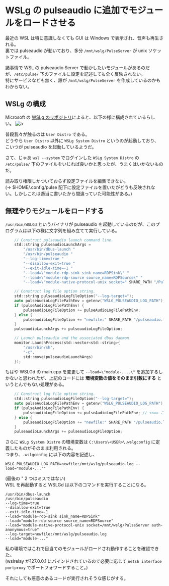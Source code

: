 # WSLg の pulseaudio に追加でモジュールをロードさせる

最近の WSL は特に意識しなくても GUI は Windows で表示され、音声も再生される。  
裏では pulseaudio が動いており、多分 `/mnt/wslg/PulseServer` が unix ソケットファイル。

諸事情で WSL の pulseaudio Server で動かしたいモジュールがあるのだが、`/etc/pulse/` 下のファイルに設定を記述しても全く反映されない。  
特にサービスなども無く、誰が `/mnt/wslg/PulseServer` を作成しているのかもわからない。  

## WSLg の構成
Microsoft の [WSLg のリポジトリ](https://github.com/microsoft/wslg)によると、以下の様に構成されているらしい。
![a](https://raw.githubusercontent.com/microsoft/wslg/main/docs/WSLg_ArchitectureOverview.png)

普段我々が触るのは `User Distro` である。  
どうやら `User Distro` 以外に `WSLg System Distro` というのが起動しており、
こいつが pulseaudio を起動しているようだ。  

さて、じゃあ `wsl --system` でログインした `WSLg System Distro` の `/etc/pulse/` 下のファイルをいじれば良いかと思ったが、うまくはいかないものだ。

読み取り権限しかついておらず設定ファイルを編集できない。  
(-> $HOME/.config/pulse 配下に設定ファイルを置いたがどうも反映されない。しかしこれは適当に書いたから間違っていた可能性がある。)

## 無理やりモジュールをロードする
`/usr/bin/WSLGd` というバイナリが pulseaudio を起動しているのだが、このプログラムは以下の様に文字列を組み立てて実行している。

```c
    // Construct pulseaudio launch command line.
    std::string pulseaudioLaunchArgs =
        "/usr/bin/dbus-launch "
        "/usr/bin/pulseaudio "
        "--log-time=true "
        "--disallow-exit=true "
        "--exit-idle-time=-1 "
        "--load=\"module-rdp-sink sink_name=RDPSink\" "
        "--load=\"module-rdp-source source_name=RDPSource\" "
        "--load=\"module-native-protocol-unix socket=" SHARE_PATH "/PulseServer auth-anonymous=true\" ";

    // Construct log file option string.
    std::string pulseaudioLogFileOption("--log-target=");
    auto pulseAudioLogFilePathEnv = getenv("WSLG_PULSEAUDIO_LOG_PATH");
    if (pulseAudioLogFilePathEnv) {
        pulseaudioLogFileOption += pulseAudioLogFilePathEnv;
    } else {
        pulseaudioLogFileOption += "newfile:" SHARE_PATH "/pulseaudio.log";
    }
    pulseaudioLaunchArgs += pulseaudioLogFileOption;

    // Launch pulseaudio and the associated dbus daemon.
    monitor.LaunchProcess(std::vector<std::string>{
        "/usr/bin/sh",
        "-c",
        std::move(pulseaudioLaunchArgs)
    });
```
もはや WSLGd の main.cpp を変更して `--load=\"module-....\"` を追加するしかないと思われたが、上記のコードには **環境変数の値をそのまま引数にする** というとんでもない処理がある。
```c
    // Construct log file option string.
    std::string pulseaudioLogFileOption("--log-target=");
    auto pulseAudioLogFilePathEnv = getenv("WSLG_PULSEAUDIO_LOG_PATH");
    if (pulseAudioLogFilePathEnv) {
        pulseaudioLogFileOption += pulseAudioLogFilePathEnv; // <<== こいつ
    } else {
        pulseaudioLogFileOption += "newfile:" SHARE_PATH "/pulseaudio.log";
    }
    pulseaudioLaunchArgs += pulseaudioLogFileOption;
```
さらに `WSLg System Distro` の環境変数は `C:\Users\<USER>\.wslgconfig` に定義したものがそのまま利用される。  
つまり、`.wslgconfig` に以下の内容を記述し、

```
WSLG_PULSEAUDIO_LOG_PATH=newfile:/mnt/wslg/pulseaudio.log --load="module-...""
```
(最後の " 2 つはミスではない)  
WSL を再起動すると WSLGd は以下のコマンドを実行することになる。

```
/usr/bin/dbus-launch 
/usr/bin/pulseaudio 
--log-time=true 
--disallow-exit=true 
--exit-idle-time=-1 
--load="module-rdp-sink sink_name=RDPSink" 
--load="module-rdp-source source_name=RDPSource" 
--load="module-native-protocol-unix socket=/mnt/wslg/PulseServer auth-anonymous=true"
--log-target=newfile:/mnt/wslg/pulseaudio.log 
--load="module-..."
```
私の環境ではこれで目当てのモジュールがロードされ動作することを確認できた。  
(wslrelay が127.0.0.1 にバインドされているので必要に応じて `netsh interface portproxy` でポートフォワードすること。)

それにしても悪意のあるコードが実行されそうな感じがする。
